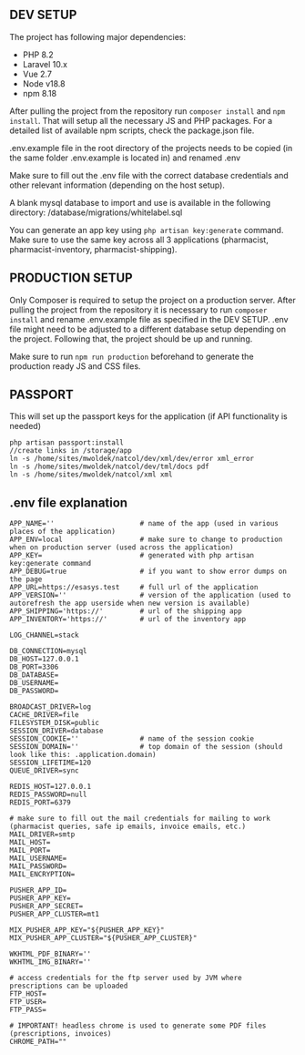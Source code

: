 ## DEV SETUP

The project has following major dependencies:

-   PHP 8.2
-   Laravel 10.x
-   Vue 2.7
-   Node v18.8
-   npm 8.18

After pulling the project from the repository run `composer install` and `npm install`. That will setup all the necessary JS and PHP packages. For a detailed list of available npm scripts, check the package.json file.

.env.example file in the root directory of the projects needs to be copied (in the same folder .env.example is located in) and renamed .env

Make sure to fill out the .env file with the correct database credentials and other relevant information (depending on the host setup).

A blank mysql database to import and use is available in the following directory: /database/migrations/whitelabel.sql

You can generate an app key using `php artisan key:generate` command. Make sure to use the same key across all 3 applications (pharmacist, pharmacist-inventory, pharmacist-shipping).

## PRODUCTION SETUP

Only Composer is required to setup the project on a production server. After pulling the project from the repository it is necessary to run `composer install` and rename .env.example file as specified in the DEV SETUP. .env file might need to be adjusted to a different database setup depending on the project. Following that, the project should be up and running.

Make sure to run `npm run production` beforehand to generate the production ready JS and CSS files.

## PASSPORT

This will set up the passport keys for the application (if API functionality is needed)

```
php artisan passport:install
//create links in /storage/app
ln -s /home/sites/mwoldek/natcol/dev/xml/dev/error xml_error
ln -s /home/sites/mwoldek/natcol/dev/tml/docs pdf
ln -s /home/sites/mwoldek/natcol/xml xml
```

## .env file explanation

```
APP_NAME=''                     # name of the app (used in various places of the application)
APP_ENV=local                   # make sure to change to production when on production server (used across the application)
APP_KEY=                        # generated with php artisan key:generate command
APP_DEBUG=true                  # if you want to show error dumps on the page
APP_URL=https://esasys.test     # full url of the application
APP_VERSION=''                  # version of the application (used to autorefresh the app userside when new version is available)
APP_SHIPPING='https://'         # url of the shipping app
APP_INVENTORY='https://'        # url of the inventory app

LOG_CHANNEL=stack

DB_CONNECTION=mysql
DB_HOST=127.0.0.1
DB_PORT=3306
DB_DATABASE=
DB_USERNAME=
DB_PASSWORD=

BROADCAST_DRIVER=log
CACHE_DRIVER=file
FILESYSTEM_DISK=public
SESSION_DRIVER=database
SESSION_COOKIE=''               # name of the session cookie
SESSION_DOMAIN=''               # top domain of the session (should look like this: .application.domain)
SESSION_LIFETIME=120
QUEUE_DRIVER=sync

REDIS_HOST=127.0.0.1
REDIS_PASSWORD=null
REDIS_PORT=6379

# make sure to fill out the mail credentials for mailing to work (pharmacist queries, safe ip emails, invoice emails, etc.)
MAIL_DRIVER=smtp
MAIL_HOST=
MAIL_PORT=
MAIL_USERNAME=
MAIL_PASSWORD=
MAIL_ENCRYPTION=

PUSHER_APP_ID=
PUSHER_APP_KEY=
PUSHER_APP_SECRET=
PUSHER_APP_CLUSTER=mt1

MIX_PUSHER_APP_KEY="${PUSHER_APP_KEY}"
MIX_PUSHER_APP_CLUSTER="${PUSHER_APP_CLUSTER}"

WKHTML_PDF_BINARY=''
WKHTML_IMG_BINARY=''

# access credentials for the ftp server used by JVM where prescriptions can be uploaded
FTP_HOST=
FTP_USER=
FTP_PASS=

# IMPORTANT! headless chrome is used to generate some PDF files (prescriptions, invoices)
CHROME_PATH=""
```
